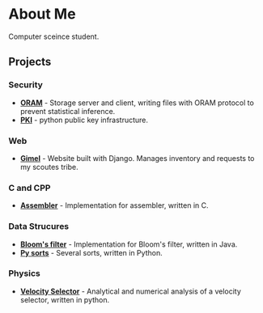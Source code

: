 # About Me
Computer sceince student.

## Projects

### Security

- **[ORAM](https://github.com/MajoRoth/ORAM)** - Storage server and client, writing files with ORAM protocol to prevent statistical inference.
- **[PKI](https://github.com/MajoRoth/public_key_infrastructure)** - python public key infrastructure.

### Web

- **[Gimel](https://github.com/MajoRoth/gimel)** - Website built with Django. Manages inventory and requests to my scoutes tribe.


### C and CPP
- **[Assembler](https://github.com/MajoRoth/Assembler)** - Implementation for assembler, written in C.


### Data Strucures
- **[Bloom's filter](https://github.com/MajoRoth/Bloom-Filter)** - Implementation for Bloom's filter, written in Java.
- **[Py sorts](https://github.com/MajoRoth/PYsorts)** - Several sorts, written in Python.

### Physics
- **[Velocity Selector](https://github.com/MajoRoth/VelocitySelector)** - Analytical and numerical analysis of a velocity selector, written in python.
